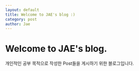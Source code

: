 ```yaml
---
layout: default
title: Welcome to JAE's blog :)
category: post
author: Jae
---
```


# Welcome to JAE's blog.

개인적인 공부 목적으로 작성한 Post들을 게시하기 위한 블로그입니다.
